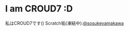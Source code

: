 # I am CROUD7 :D
私はCROUD7です()
Scratch垢(凍結中):[@sosukeyamakawa](https://scratch.mit.edu/users/sosukeyamakawa/)
